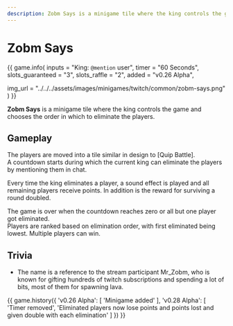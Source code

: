 ```yaml
---
description: Zobm Says is a minigame tile where the king controls the game and chooses the order in which to eliminate the players.
---
```


# Zobm Says

{{ game.info(
  inputs           = "King: `@mention` user",
  timer            = "60 Seconds",
  slots_guaranteed = "3",
  slots_raffle     = "2",
  added            = "v0.26 Alpha",
  
  img_url = "../../../assets/images/minigames/twitch/common/zobm-says.png"
) }}

**Zobm Says** is a minigame tile where the king controls the game and chooses the order in which to eliminate the players.

## Gameplay

The players are moved into a tile similar in design to [Quip Battle].  
A countdown starts during which the current king can eliminate the players by mentioning them in chat.

Every time the king eliminates a player, a sound effect is played and all remaining players receive points. In addition is the reward for surviving a round doubled.

The game is over when the countdown reaches zero or all but one player got eliminated.  
Players are ranked based on elimination order, with first eliminated being lowest. Multiple players can win.

## Trivia

- The name is a reference to the stream participant Mr_Zobm, who is known for gifting hundreds of twitch subscriptions and spending a lot of bits, most of them for spawning lava.

{{ game.history({
    'v0.26 Alpha': [
        'Minigame added'
    ],
    'v0.28 Alpha': [
      'Timer removed',
      'Eliminated players now lose points and points lost and given double with each elimination'
    ]
}) }}